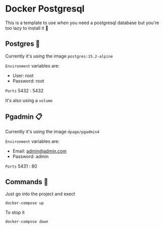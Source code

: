 # Docker Postgresql
This is a template to use when you need a postgresql database but you're too lazy to install it 🐳

## Postgres 🐘
Currently it's using the image `postgres:15.2-alpine`

`Environment` variables are:
- User: root
- Password: root

`Ports` 5432 : 5432

It's also using a `volume`

## Pgadmin 📋

Currently it's using the image `dpage/pgadmin4`

`Environment` variables are:
- Email: admin@admin.com   
- Password: admin

`Ports` 5431 : 80

## Commands 🚀

Just go into the project and exect

```
docker-compose up
```

To stop it

```
docker-compose down
```